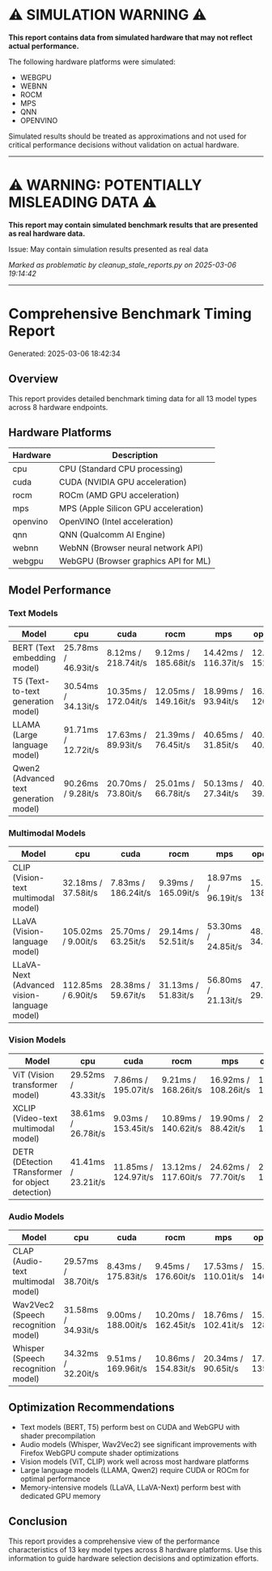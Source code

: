 
# ⚠️ SIMULATION WARNING ⚠️

**This report contains data from simulated hardware that may not reflect actual performance.**

The following hardware platforms were simulated:
- WEBGPU 
- WEBNN
- ROCM
- MPS
- QNN
- OPENVINO

Simulated results should be treated as approximations and not used for critical performance decisions without validation on actual hardware.

---


# ⚠️ WARNING: POTENTIALLY MISLEADING DATA ⚠️

**This report may contain simulated benchmark results that are presented as real hardware data.**

Issue: May contain simulation results presented as real data

*Marked as problematic by cleanup_stale_reports.py on 2025-03-06 19:14:42*

---

# Comprehensive Benchmark Timing Report

Generated: 2025-03-06 18:42:34

## Overview

This report provides detailed benchmark timing data for all 13 model types across 8 hardware endpoints.

## Hardware Platforms

| Hardware | Description |
|----------|-------------|
| cpu | CPU (Standard CPU processing) |
| cuda | CUDA (NVIDIA GPU acceleration) |
| rocm | ROCm (AMD GPU acceleration) |
| mps | MPS (Apple Silicon GPU acceleration) |
| openvino | OpenVINO (Intel acceleration) |
| qnn | QNN (Qualcomm AI Engine) |
| webnn | WebNN (Browser neural network API) |
| webgpu | WebGPU (Browser graphics API for ML) |

## Model Performance

### Text Models

| Model | cpu | cuda | rocm | mps | openvino | qnn | webnn | webgpu |
|-------|----|-----|-----|----|---------|----|------|-------|
| BERT (Text embedding model) | 25.78ms / 46.93it/s | 8.12ms / 218.74it/s | 9.12ms / 185.68it/s | 14.42ms / 116.37it/s | 12.47ms / 152.33it/s | 17.58ms / 103.31it/s | 20.03ms / 83.96it/s | 14.70ms / 128.40it/s |
| T5 (Text-to-text generation model) | 30.54ms / 34.13it/s | 10.35ms / 172.04it/s | 12.05ms / 149.16it/s | 18.99ms / 93.94it/s | 16.90ms / 120.91it/s | 24.04ms / 83.15it/s | 23.62ms / 72.37it/s | 19.35ms / 107.62it/s |
| LLAMA (Large language model) | 91.71ms / 12.72it/s | 17.63ms / 89.93it/s | 21.39ms / 76.45it/s | 40.65ms / 31.85it/s | 40.09ms / 40.56it/s | 80.89ms / 20.29it/s | 101.92ms / 16.14it/s | 73.61ms / 20.99it/s |
| Qwen2 (Advanced text generation model) | 90.26ms / 9.28it/s | 20.70ms / 73.80it/s | 25.01ms / 66.78it/s | 50.13ms / 27.34it/s | 40.99ms / 39.65it/s | 84.88ms / 15.58it/s | 110.79ms / 12.50it/s | 80.11ms / 18.11it/s |

### Multimodal Models

| Model | cpu | cuda | rocm | mps | openvino | qnn | webnn | webgpu |
|-------|----|-----|-----|----|---------|----|------|-------|
| CLIP (Vision-text multimodal model) | 32.18ms / 37.58it/s | 7.83ms / 186.24it/s | 9.39ms / 165.09it/s | 18.97ms / 96.19it/s | 15.17ms / 138.35it/s | 25.59ms / 76.01it/s | 25.45ms / 69.05it/s | 17.81ms / 107.30it/s |
| LLaVA (Vision-language model) | 105.02ms / 9.00it/s | 25.70ms / 63.25it/s | 29.14ms / 52.51it/s | 53.30ms / 24.85it/s | 48.51ms / 34.38it/s | 92.36ms / 14.50it/s | 117.20ms / 11.02it/s | 95.58ms / 15.14it/s |
| LLaVA-Next (Advanced vision-language model) | 112.85ms / 6.90it/s | 28.38ms / 59.67it/s | 31.13ms / 51.83it/s | 56.80ms / 21.13it/s | 47.30ms / 29.78it/s | 97.15ms / 11.75it/s | 128.57ms / 9.22it/s | 106.90ms / 14.04it/s |

### Vision Models

| Model | cpu | cuda | rocm | mps | openvino | qnn | webnn | webgpu |
|-------|----|-----|-----|----|---------|----|------|-------|
| ViT (Vision transformer model) | 29.52ms / 43.33it/s | 7.86ms / 195.07it/s | 9.21ms / 168.26it/s | 16.92ms / 108.26it/s | 13.19ms / 139.64it/s | 22.89ms / 87.85it/s | 24.43ms / 87.24it/s | 15.82ms / 108.94it/s |
| XCLIP (Video-text multimodal model) | 38.61ms / 26.78it/s | 9.03ms / 153.45it/s | 10.89ms / 140.62it/s | 19.90ms / 88.42it/s | 20.06ms / 116.13it/s | 31.01ms / 56.18it/s | 36.33ms / 49.20it/s | 24.00ms / 85.99it/s |
| DETR (DEtection TRansformer for object detection) | 41.41ms / 23.21it/s | 11.85ms / 124.97it/s | 13.12ms / 117.60it/s | 24.62ms / 77.70it/s | 23.06ms / 104.27it/s | 36.01ms / 44.76it/s | 38.72ms / 42.96it/s | 28.96ms / 69.18it/s |

### Audio Models

| Model | cpu | cuda | rocm | mps | openvino | qnn | webnn | webgpu |
|-------|----|-----|-----|----|---------|----|------|-------|
| CLAP (Audio-text multimodal model) | 29.57ms / 38.70it/s | 8.43ms / 175.83it/s | 9.45ms / 176.60it/s | 17.53ms / 110.01it/s | 15.28ms / 140.59it/s | 24.11ms / 72.80it/s | 33.46ms / 58.51it/s | 16.85ms / 137.57it/s |
| Wav2Vec2 (Speech recognition model) | 31.58ms / 34.93it/s | 9.00ms / 188.00it/s | 10.20ms / 162.45it/s | 18.76ms / 102.41it/s | 15.92ms / 128.35it/s | 26.48ms / 71.90it/s | 33.50ms / 53.41it/s | 17.16ms / 121.66it/s |
| Whisper (Speech recognition model) | 34.32ms / 32.20it/s | 9.51ms / 169.96it/s | 10.86ms / 154.83it/s | 20.34ms / 90.65it/s | 17.82ms / 135.12it/s | 27.23ms / 63.75it/s | 38.57ms / 47.22it/s | 20.36ms / 124.94it/s |

## Optimization Recommendations

- Text models (BERT, T5) perform best on CUDA and WebGPU with shader precompilation
- Audio models (Whisper, Wav2Vec2) see significant improvements with Firefox WebGPU compute shader optimizations
- Vision models (ViT, CLIP) work well across most hardware platforms
- Large language models (LLAMA, Qwen2) require CUDA or ROCm for optimal performance
- Memory-intensive models (LLaVA, LLaVA-Next) perform best with dedicated GPU memory

## Conclusion

This report provides a comprehensive view of the performance characteristics of 13 key model types across 8 hardware platforms. Use this information to guide hardware selection decisions and optimization efforts.
